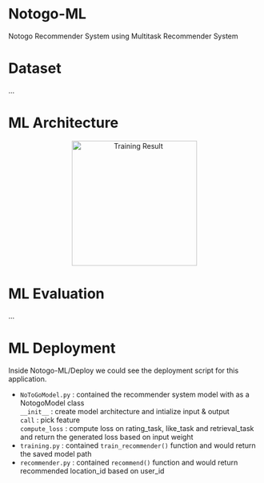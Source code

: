 # Notogo-ML
Notogo Recommender System using Multitask Recommender System

# Dataset 
...

# ML Architecture
<p align="center">
    <img src="contents/"model architecture.png"" alt="Training Result" height="250">
</p>

# ML Evaluation
... 

# ML Deployment
Inside Notogo-ML/Deploy we could see the deployment script for this application. 
- `NoToGoModel.py` : contained the recommender system model with as a NotogoModel class
<br> `__init__` : create model architecture and intialize input & output
<br> `call` : pick feature 
<br> `compute_loss` : compute loss on rating_task, like_task and retrieval_task and return the generated loss based on input weight
- `training.py` : contained `train_recommender()` function and would return the saved model path
- `recommender.py` : contained `recommend()` function and would return recommended location_id based on user_id
